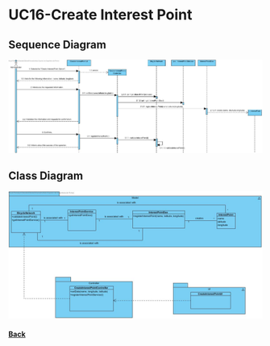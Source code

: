 # UC16-Create Interest Point 

##	Sequence Diagram
![UC16-Create Interest Point SD](UC16-SD.jpg)

##	Class Diagram
![UC12- Create Interest Point CD](UC16-CD.jpg)

#### [Back](../OODesign.md)